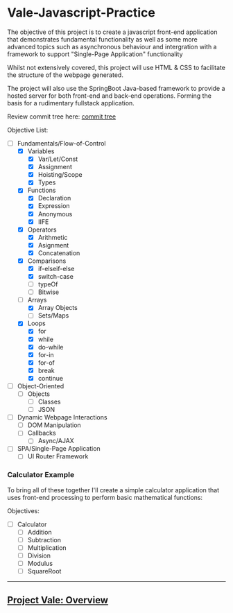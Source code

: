 # Vale-Javascript-Practice

The objective of this project is to create a javascript front-end application that demonstrates fundamental functionality
as well as some more advanced topics such as asynchronous behaviour and intergration with a framework to support "Single-Page Application" functionality

Whilst not extensively covered, this project will use HTML & CSS to facilitate the structure of the webpage generated.

The project will also use the SpringBoot Java-based framework to provide a hosted server for both front-end and back-end operations. Forming the basis for a rudimentary fullstack application.

Review commit tree here: [commit tree](https://github.com/MorickClive/Vale-Javascript-Practice/network)

Objective List:

- [ ] Fundamentals/Flow-of-Control
	- [X] Variables
		- [X] Var/Let/Const
		- [X] Assignment
		- [X] Hoisting/Scope
		- [X] Types
	- [X] Functions
		- [X] Declaration
		- [X] Expression
		- [X] Anonymous
		- [X] IIFE
	- [X] Operators
		- [X] Arithmetic
		- [X] Asignment
		- [X] Concatenation
	- [X] Comparisons
		- [X] if-elseif-else
		- [X] switch-case
		- [ ] typeOf
		- [ ] Bitwise
	- [ ] Arrays
		- [X] Array Objects
		- [ ] Sets/Maps
	- [X] Loops 
		- [X] for
		- [X] while
		- [X] do-while
		- [X] for-in
		- [X] for-of
		- [X] break
		- [X] continue
- [ ] Object-Oriented
	- [ ] Objects
		- [ ] Classes
		- [ ] JSON
- [ ] Dynamic Webpage Interactions
	- [ ] DOM Manipulation
	- [ ] Callbacks
		- [ ] Async/AJAX
- [ ] SPA/Single-Page Application 
	- [ ] UI Router Framework

### Calculator Example

To bring all of these together I'll create a simple calculator application that uses front-end processing to perform
basic mathematical functions:

Objectives:

- [ ] Calculator
	- [ ] Addition
	- [ ] Subtraction
	- [ ] Multiplication
	- [ ] Division
	- [ ] Modulus
	- [ ] SquareRoot

---

## [Project Vale: Overview](https://github.com/MorickClive/Project-Vale/blob/main/README.md#project-vale)